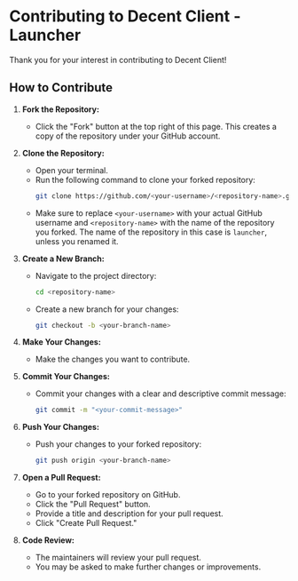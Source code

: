 # Contributing to Decent Client - Launcher

Thank you for your interest in contributing to Decent Client!

## How to Contribute

1. **Fork the Repository:**
   - Click the "Fork" button at the top right of this page. This creates a copy of the repository under your GitHub account.

2. **Clone the Repository:**
   - Open your terminal.
   - Run the following command to clone your forked repository:
     ```sh
     git clone https://github.com/<your-username>/<repository-name>.git
     ```
   - Make sure to replace `<your-username>` with your actual GitHub username and `<repository-name>` with the name of the repository you forked. The name of the repository in this case is `launcher`, unless you renamed it.

3. **Create a New Branch:**
   - Navigate to the project directory:
     ```sh
     cd <repository-name>
     ```
   - Create a new branch for your changes:
     ```sh
     git checkout -b <your-branch-name>
     ```

4. **Make Your Changes:**
   - Make the changes you want to contribute.

5. **Commit Your Changes:**
   - Commit your changes with a clear and descriptive commit message:
     ```sh
     git commit -m "<your-commit-message>"
     ```

6. **Push Your Changes:**
   - Push your changes to your forked repository:
     ```sh
     git push origin <your-branch-name>
     ```

7. **Open a Pull Request:**
   - Go to your forked repository on GitHub.
   - Click the "Pull Request" button.
   - Provide a title and description for your pull request.
   - Click "Create Pull Request."

8. **Code Review:**
   - The maintainers will review your pull request.
   - You may be asked to make further changes or improvements.  
    




